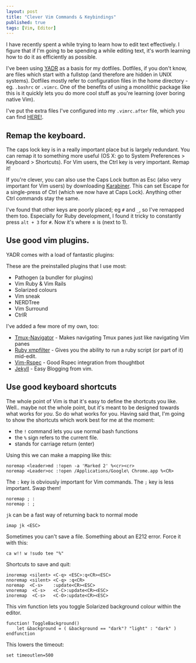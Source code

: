 ```yaml
---
layout: post
title: "Clever Vim Commands & Keybindings"
published: true
tags: [Vim, Editor]
---
```



I have recently spent a while trying to learn how to edit text effectively. I figure that if I'm going to be spending a while editing text, it's worth learning how to do it as efficiently as possible.

I've been using [YADR](https://github.com/skwp/dotfiles) as a basis for my dotfiles. Dotfiles, if you don't know, are files which start with a fullstop (and therefore are hidden in UNIX systems). Dotfiles mostly refer to configuration files in the home directory - eg. `.bashrc` or  `.vimrc`. One of the benefits of using a monolithic package like this is it quickly lets you do more cool stuff as you're learning (over boring native Vim).

I've put the extra files I've configured into my `.vimrc.after` file, which you can find [HERE!](https://gist.github.com/19b76686f75f3b28dda8).

## Remap the keyboard.

The caps lock key is in a really important place but is largely redundant. You can remap it to something more useful (OS X: go to System Preferences > Keyboard > Shortcuts). For Vim users, the Ctrl key is very important. Remap it!

If you're clever, you can also use the Caps Lock button as Esc (also very important for Vim users) by downloading [Karabiner](https://pqrs.org/osx/karabiner/). This can set Escape for a single-press of Ctrl (which we now have at Caps Lock). Anything other Ctrl commands stay the same.

I've found that other keys are poorly placed; eg `#` and `_`, so I've remapped them too. Especially for Ruby development, I found it tricky to constantly press `alt + 3` for `#`. Now it's where ± is (next to 1).

## Use good vim plugins.

YADR comes with a load of fantastic plugins:

These are the preinstalled plugins that I use most:

- Pathogen (a bundler for plugins)
- Vim Ruby & Vim Rails
- Solarized colours
- Vim sneak
- NERDTree
- Vim Surround
- CtrlR


I've added a few more of my own, too:

- [Tmux-Navigator](christoomey/vim-tmux-navigator) - Makes navigating Tmux panes just like navigating Vim panes
- [Ruby xmpfilter](t9md/vim-ruby-xmpfilter) - Gives you the ability to run a ruby script (or part of it) mid-edit.
- [Vim-Rspec](thoughtbot/vim-rspec) - Good Rspec integration from thoughtbot
- [Jekyll](csexton/jekyll.vim) - Easy Blogging from vim.

## Use good keyboard shortcuts

The whole point of Vim is that it's easy to define the shortcuts you like. Well.. maybe not the whole point, but it's meant to be designed towards what works for _you_. So do what works for you. Having said that, I'm going to show the shortcuts which work best for me at the moment:

- the `!` command lets you use normal bash functions
- the `%` sign refers to the current file.
- <CR> stands for carriage return (enter)

Using this we can make a mapping like this:

    noremap <leader>md :!open -a 'Marked 2' %<cr><cr>
    noremap <Leader>oc :!open /Applications/Google\ Chrome.app %<CR>

The `:` key is obviously important for Vim commands. The `;` key is less important. Swap them!

    noremap ; :
    noremap : ;

`jk` can be a fast way of returning back to normal mode

    imap jk <ESC>

Sometimes you can't save a file. Something about an E212 error. Force it with this:

    ca w!! w !sudo tee "%"

Shortcuts to save and quit:

    inoremap <silent> <C-q> <ESC>:q<CR><ESC>
    nnoremap <silent> <C-q> :q<CR>
    noremap  <C-s>    :update<CR><ESC>
    vnoremap  <C-s>   <C-C>:update<CR><ESC>
    inoremap  <C-s>   <C-O>:update<CR><ESC>

This vim function lets you toggle Solarized background colour within the editor.

    function! ToggleBackground()
        let &background = ( &background == "dark"? "light" : "dark" )
    endfunction

This lowers the timeout:

    set timeoutlen=500
